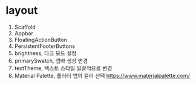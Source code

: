 # layout

1. Scaffold
2. Appbar
3. FloatingActionButton
4. PersistentFooterButtons
5. brightness, 다크 모드 설정
6. primarySwatch, 앱바 생상 변경
7. textTheme, 텍스트 스타일 일괄적으로 변경
8. Material Palette, 플러터 앱의 컬러 선택
https://www.materialpalette.com/